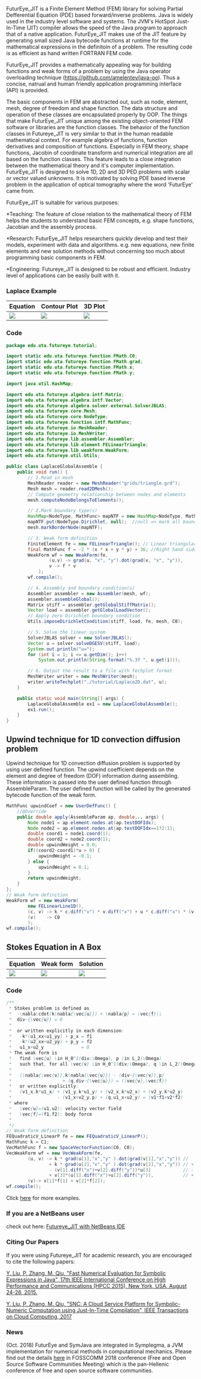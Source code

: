 FuturEye_JIT is a Finite Element Method (FEM) library for solving Partial Defferential Equation (PDE) based forward/inverse problems. Java is widely used in the industry level software and systems. The JVM's HotSpot Just-In-Time (JIT) compiler allows the speed of the Java program to approach that of a native application. FuturEye_JIT makes use of the JIT feature by generating small sized Java bytecode functions at runtime for the mathematical expressions in the definitoin of a problem. The resulting code is as efficient as hand written FORTRAN FEM code.

FuturEye_JIT provides a mathematically appealing way for building functions and weak forms of a problem by using the Java operator overloading technique (https://github.com/amelentev/java-oo). Thus a concise, natrual and human friendly application programming interface (API) is provided. 

The basic components in FEM are abstracted out, such as node, element, mesh, degree of freedom and shape function. The data structure and operation of these classes are encapsulated properly by OOP. The things that make FuturEye_JIT unique among the existing object-oriented FEM software or libraries are the function classes. The behavior of the function classes in Futureye_JIT is very similar to that in the human readable mathematical context. For example algebra of functions, function derivatives and composition of functions. Especially in FEM theory, shape functions, Jacobin of coordinate transform and numerical integration are all based on the function classes. This feature leads to a close integration between the mathematical theory and it's computer implementation. FuturEye_JIT is designed to solve 1D, 2D and 3D PED problems with scalar or vector valued unknowns. It is motivated by solving PDE based inverse problem in the application of optical tomography where the word 'FuturEye' came from.

FuturEye_JIT is suitable for various purposes:

*Teaching: The feature of close relation to the mathematical theory of FEM helps the students to understand basic FEM concepts, e.g. shape functions, Jacobian and the assembly process.

*Research: FuturEye_JIT helps researchers quickly develop and test their models, experiment with data and algorithms. e.g. new equations, new finite elements and new solution methods without concerning too much about programming basic components in FEM.

*Engineering: Futureye_JIT is designed to be robust and efficient. Industry level of applications can be easily built with it. 

### Laplace Example ###

|Equation| Contour Plot | 3D Plot |
| --- | --- | --- |
| <img src='https://lh6.googleusercontent.com/_Cil2MFH7iLM/TN19jeWDEdI/AAAAAAAAABg/WI64bT_jUAY/s800/FutureEyeFirstTest2.png.jpg' />| <img src='https://lh5.googleusercontent.com/_Cil2MFH7iLM/TN19jH3fdUI/AAAAAAAAABc/bjKllifWW0g/s288/FutureEyeFirstTest.png.jpg' /> | <img src='https://lh3.googleusercontent.com/_Cil2MFH7iLM/TN19j0Dy4pI/AAAAAAAAABk/OTdlyX_Paio/s288/FutureEyeFirstTest3D.png.jpg' /> |

### Code ###

```java
package edu.uta.futureye.tutorial;

import static edu.uta.futureye.function.FMath.C0;
import static edu.uta.futureye.function.FMath.grad;
import static edu.uta.futureye.function.FMath.x;
import static edu.uta.futureye.function.FMath.y;

import java.util.HashMap;

import edu.uta.futureye.algebra.intf.Matrix;
import edu.uta.futureye.algebra.intf.Vector;
import edu.uta.futureye.algebra.solver.external.SolverJBLAS;
import edu.uta.futureye.core.Mesh;
import edu.uta.futureye.core.NodeType;
import edu.uta.futureye.function.intf.MathFunc;
import edu.uta.futureye.io.MeshReader;
import edu.uta.futureye.io.MeshWriter;
import edu.uta.futureye.lib.assembler.Assembler;
import edu.uta.futureye.lib.element.FELinearTriangle;
import edu.uta.futureye.lib.weakform.WeakForm;
import edu.uta.futureye.util.Utils;

public class LaplaceGlobalAssemble {
	public void run() {
		// 1.Read in mesh
		MeshReader reader = new MeshReader("grids/triangle.grd");
		Mesh mesh = reader.read2DMesh();
		// Compute geometry relationship between nodes and elements
		mesh.computeNodeBelongsToElements();

		// 2.Mark boundary type(s)
		HashMap<NodeType, MathFunc> mapNTF = new HashMap<NodeType, MathFunc>();
		mapNTF.put(NodeType.Dirichlet, null);  //null => mark all boundary nodes
		mesh.markBorderNode(mapNTF);

		// 3. Weak form definition
		FiniteElement fe = new FELinearTriangle(); // Linear triangular finite element
		final MathFunc f = -2 * (x * x + y * y) + 36; //Right hand side (RHS)
		WeakForm wf = new WeakForm(fe,
				(u,v) -> grad(u, "x", "y").dot(grad(v, "x", "y")), 
				v -> f * v
			);
		wf.compile();

		// 4. Assembly and boundary condition(s)
		Assembler assembler = new Assembler(mesh, wf);
		assembler.assembleGlobal();
		Matrix stiff = assembler.getGlobalStiffMatrix();
		Vector load = assembler.getGlobalLoadVector();
		// Apply zero Dirichlet boundary condition
		Utils.imposeDirichletCondition(stiff, load, fe, mesh, C0);

		// 5. Solve the linear system
		SolverJBLAS solver = new SolverJBLAS();
		Vector u = solver.solveDGESV(stiff, load);
		System.out.println("u=");
		for (int i = 1; i <= u.getDim(); i++)
			System.out.println(String.format("%.3f ", u.get(i)));

		// 6. Output the result to a file with Techplot format
		MeshWriter writer = new MeshWriter(mesh);
		writer.writeTechplot("./tutorial/Laplace2D.dat", u);
	}

	public static void main(String[] args) {
		LaplaceGlobalAssemble ex1 = new LaplaceGlobalAssemble();
		ex1.run();
	}
}
```

## Upwind technique for 1D convection diffusion problem ##
Upwind technique for 1D convection diffusion problem is supported by using user defined function. The upwind coefficient depends on the element and degree of freedom (DOF) information during assembling. These information is passed into the user defined function through AssembleParam. The user defined function will be called by the generated bytecode function of the weak form. 

```java
MathFunc upwindCoef = new UserDefFunc() {
	//@Override
	public double apply(AssembleParam ap, double... args) {
		Node node1 = ap.element.nodes.at(ap.testDOFIdx);
		Node node2 = ap.element.nodes.at(ap.testDOFIdx==1?2:1);
		double coord1 = node1.coord(1);
		double coord2 = node2.coord(1);
		double upwindWeight = 0.0;
		if((coord2-coord1)*u > 0) {
			upwindWeight = -0.1;
		} else {
			upwindWeight = 0.1;
		}
		return upwindWeight;
	}
};
// Weak form definition
WeakForm wf = new WeakForm(
		new FELinearLine1D(),
		(c, v) -> k * c.diff("x") * v.diff("x") + u * c.diff("x") * (v + upwindCoef),
		(v)    -> C0
		);
wf.compile();

```

## Stokes Equation in A Box ##
| Equation  | Weak form | Solution |
| --- | --- | --- |
| <img src='https://github.com/yuemingl/Futureye_JIT/blob/master/images/Stokes_Problem.png'/> | <img src='https://github.com/yuemingl/Futureye_JIT/blob/master/images/Stokes_Problem_Weakform.png'/> |<img src='https://github.com/yuemingl/Futureye_JIT/blob/master/images/Ex10_StokesBoxTirQuad.png'/> |


### Code ###
```java
/**
 * Stokes problem is defined as
 *  -\nabla\cdot(k\nabla{\vec{u}}) + \nabla{p} = \vec{f}\\
 *  div~{\vec{u}} = 0
 *
 *  or written explicitly in each dimension:
 *   -k*(u1_xx+u1_yy) + p_x = f1
 *   -k*(u2_xx+u2_yy) + p_y = f2
 *   u1_x+u2_y              = 0
 * The weak form is
 *   find \vec{u} \in H_0^1(div;\Omega), p \in L_2(\Omega)
 *   such that, for all \vec{v} \in H_0^1(div;\Omega), q \in L_2(\Omega)
 *   
 *   (\nabla{\vec{v}},k\nabla{\vec{u}}) - (div~{\vec{v}},p) 
 *                   + (q,div~{\vec{u}}) = (\vec{v},\vec{f})
 *   or written explicitly:
 *   (v1_x,k*u1_x) + (v1_y,k*u1_y) + (v2_x,k*u2_x) + (v2_y,k*u2_y) 
 *                 - (v1_x+v2_y,p) + (q,u1_x+u2_y) = (v1*f1+v2*f2)
 * where
 *   \vec{u}=(u1,u2): velocity vector field
 *   \vec{f}=(f1,f2): body force
 *
 */
// Weak form definition
FEQuadraticV_LinearP fe = new FEQuadraticV_LinearP();
MathFunc k = C1;
VecMathFunc f = new SpaceVectorFunction(C0, C0);
VecWeakForm wf = new VecWeakForm(fe,
		(u, v) -> k * grad(u[1],"x","y" ).dot(grad(v[1],"x","y")) //   (v1_x,k*u1_x) + (v1_y,k*u1_y)
				+ k * grad(u[2],"x","y" ).dot(grad(v[2],"x","y")) // + (v2_x,k*u2_x) + (v2_y,k*u2_y) 
				- (v[1].diff("x")+v[2].diff("y"))*u[3]            // - (v1_x+v2_y,p) //where p=u[3]
				+ v[3]*(u[1].diff("x")+u[2].diff("y")),           // + (q,u1_x+u2_y) //where q=v[3]
		(v)-> v[1]*f[1] + v[2]*f[2]);
wf.compile();
 ```
Click [here](https://github.com/yuemingl/Futureye_JIT/tree/master/src/edu/uta/futureye/tutorial) for more examples.

### If you are a NetBeans user ###
check out here:
[Futureye_JIT with NetBeans IDE](https://github.com/yuemingl/Futureye_JIT/blob/master/NetBeans.md)

### Citing Our Papers ###

If you were using Futureye_JIT for academic research, you are encouraged to cite the following papers:

[Y. Liu, P. Zhang, M. Qiu, "Fast Numerical Evaluation for Symbolic Expressions in Java", 17th IEEE International Conference on High Performance and Communications (HPCC 2015), New York, USA, August 24-26, 2015.](http://ieeexplore.ieee.org/document/7336223/)

[Y. Liu, P. Zhang, M. Qiu, "SNC: A Cloud Service Platform for Symbolic-Numeric Computation using Just-In-Time Compilation", IEEE Transactions on Cloud Computing, 2017](http://ieeexplore.ieee.org/abstract/document/7828007/)

### News ###
(Oct. 2018) FuturEye and SymJava are integrated in Symplegma, a JVM implementation for numerical methods in computational mechanics. Please find out the details [here](https://fosscomm2018.gr/fs2018/talk/7FXTCV/) in FOSSCOMM 2018 conference (Free and Open Source Software Communities Meeting) which is the pan-Hellenic conference of free and open source software communities.
